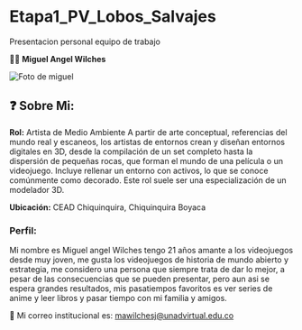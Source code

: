 # Etapa1_PV_Lobos_Salvajes

Presentacion personal equipo de trabajo

👨‍🎓 **Miguel Angel Wilches**

![Foto de miguel]()

## ❓ Sobre Mi:

**Rol:** Artista de Medio Ambiente 
A partir de arte conceptual, referencias del mundo real y escaneos, los artistas de entornos crean y diseñan entornos digitales en 3D, desde la compilación de un set completo hasta la dispersión de pequeñas rocas, que forman el mundo de una película o un videojuego. Incluye rellenar un entorno con activos, lo que se conoce comúnmente como decorado. Este rol suele ser una especialización de un modelador 3D. 


**Ubicación:** CEAD Chiquinquira, Chiquinquira Boyaca

### Perfil:
Mi nombre es Miguel angel Wilches tengo 21 años amante a los videojuegos desde muy joven, me gusta los videojuegos de historia de mundo abierto y estrategia, me considero una persona que siempre trata de dar lo mejor, a pesar de las consecuencias que se pueden presentar, pero aun asi se espera grandes resultados, mis pasatiempos favoritos es ver series de anime y leer libros y pasar tiempo con mi familia y amigos.

📧 Mi correo institucional es: [mawilchesj@unadvirtual.edu.co](mailto:mawilchesj@unadvirtual.edu.co)


